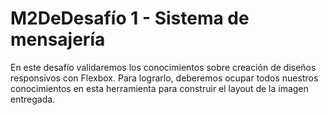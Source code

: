 # M2DeDesafío 1 - Sistema de mensajería
En este desafío validaremos los conocimientos sobre creación de diseños responsivos con Flexbox. Para lograrlo, deberemos ocupar todos nuestros conocimientos en esta herramienta para construir el layout de la imagen entregada.

